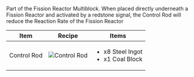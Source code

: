 Part of the Fission Reactor Multiblock. When placed directly underneath a Fission Reactor and activated by a redstone signal, the Control Rod will reduce the Reaction Rate of the Fission Reactor

| Item | Recipe | Items |
|------|--------|-------|
| Control Rod | ![Control Rod](https://cdn.discordapp.com/attachments/739536694398812230/879559247824842852/control_rod.png) | <ul><li>x8 Steel Ingot</li><li>x1 Coal Block</li></ul> |
